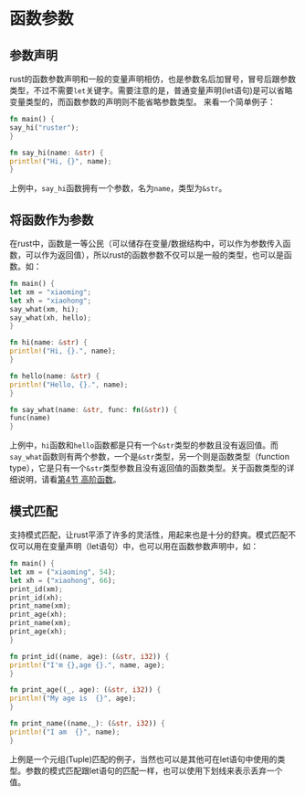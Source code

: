 # 函数参数
## 参数声明
  rust的函数参数声明和一般的变量声明相仿，也是参数名后加冒号，冒号后跟参数类型，不过不需要`let`关键字。需要注意的是，普通变量声明(let语句)是可以省略变量类型的，而函数参数的声明则不能省略参数类型。
  来看一个简单例子：
  ```rust
fn main() {
  say_hi("ruster");
}

fn say_hi(name: &str) {
  println!("Hi, {}", name);
}
  ```
  上例中，`say_hi`函数拥有一个参数，名为`name`，类型为`&str`。

## 将函数作为参数
  在rust中，函数是一等公民（可以储存在变量/数据结构中，可以作为参数传入函数，可以作为返回值），所以rust的函数参数不仅可以是一般的类型，也可以是函数。如：
  ```rust
fn main() {
  let xm = "xiaoming";
  let xh = "xiaohong";
  say_what(xm, hi);
  say_what(xh, hello);
}

fn hi(name: &str) {
  println!("Hi, {}.", name);
}

fn hello(name: &str) {
  println!("Hello, {}.", name);
}

fn say_what(name: &str, func: fn(&str)) {
  func(name)
}
  ```
  上例中，`hi`函数和`hello`函数都是只有一个`&str`类型的参数且没有返回值。而`say_what`函数则有两个参数，一个是`&str`类型，另一个则是函数类型（function type），它是只有一个`&str`类型参数且没有返回值的函数类型。关于函数类型的详细说明，请看[第4节 高阶函数](high_order_function.md)。

## 模式匹配
  支持模式匹配，让rust平添了许多的灵活性，用起来也是十分的舒爽。模式匹配不仅可以用在变量声明（let语句）中，也可以用在函数参数声明中，如：
  ```rust
fn main() {
  let xm = ("xiaoming", 54);
  let xh = ("xiaohong", 66);
  print_id(xm);
  print_id(xh);
  print_name(xm);
  print_age(xh);
  print_name(xm);
  print_age(xh);
}

fn print_id((name, age): (&str, i32)) {
  println!("I'm {},age {}.", name, age);
}

fn print_age((_, age): (&str, i32)) {
  println!("My age is  {}", age);
}

fn print_name((name,_): (&str, i32)) {
  println!("I am  {}", name);
}
  ```
  上例是一个元组(Tuple)匹配的例子，当然也可以是其他可在let语句中使用的类型。参数的模式匹配跟let语句的匹配一样，也可以使用下划线来表示丢弃一个值。
